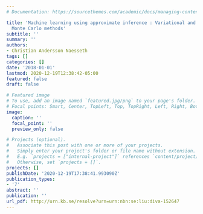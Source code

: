 ```yaml
---
# Documentation: https://sourcethemes.com/academic/docs/managing-content/

title: 'Machine learning using approximate inference : Variational and sequential
  Monte Carlo methods'
subtitle: ''
summary: ''
authors:
- Christian Andersson Naesseth
tags: []
categories: []
date: '2018-01-01'
lastmod: 2020-12-19T12:38:42-05:00
featured: false
draft: false

# Featured image
# To use, add an image named `featured.jpg/png` to your page's folder.
# Focal points: Smart, Center, TopLeft, Top, TopRight, Left, Right, BottomLeft, Bottom, BottomRight.
image:
  caption: ''
  focal_point: ''
  preview_only: false

# Projects (optional).
#   Associate this post with one or more of your projects.
#   Simply enter your project's folder or file name without extension.
#   E.g. `projects = ["internal-project"]` references `content/project/deep-learning/index.md`.
#   Otherwise, set `projects = []`.
projects: []
publishDate: '2020-12-19T17:38:41.993090Z'
publication_types:
- '7'
abstract: ''
publication: ''
url_pdf: http://urn.kb.se/resolve?urn=urn:nbn:se:liu:diva-152647
---
```

